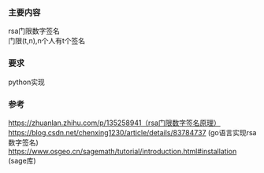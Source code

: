 ### 主要内容
rsa门限数字签名<br>
门限(t,n),n个人有t个签名
### 要求
python实现
###  参考
https://zhuanlan.zhihu.com/p/135258941（rsa门限数字签名原理）
https://blog.csdn.net/chenxing1230/article/details/83784737 (go语言实现rsa数字签名)
https://www.osgeo.cn/sagemath/tutorial/introduction.html#installation (sage库)